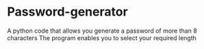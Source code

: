 # Password-generator

A python code that allows you generate a password of more than 8 characters 
The program enables you to select your required length
